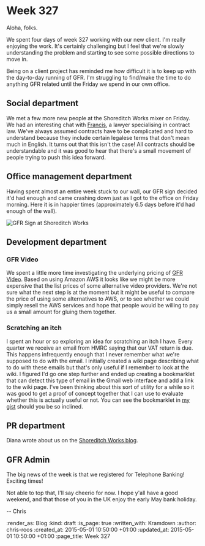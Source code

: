 Week 327
========

Aloha, folks.

We spent four days of week 327 working with our new client. I'm really enjoying the work. It's certainly challenging but I feel that we're slowly understanding the problem and starting to see some possible directions to move in.

Being on a client project has reminded me how difficult it is to keep up with the day-to-day running of GFR. I'm struggling to find/make the time to do anything GFR related until the Friday we spend in our own office.

## Social department

We met a few more new people at the Shoreditch Works mixer on Friday. We had an interesting chat with [Francis][], a lawyer specialising in contract law. We've always assumed contracts have to be complicated and hard to understand because they include certain legalese terms that don't mean much in English. It turns out that this isn't the case! All contracts should be understandable and it was good to hear that there's a small movement of people trying to push this idea forward.

## Office management department

Having spent almost an entire week stuck to our wall, our GFR sign decided it'd had enough and came crashing down just as I got to the office on Friday morning. Here it is in happier times (approximately 6.5 days before it'd had enough of the wall).

![GFR Sign at Shoreditch Works][gfr-sign-at-sw]

## Development department

### GFR Video

We spent a little more time investigating the underlying pricing of [GFR Video][]. Based on using Amazon AWS it looks like we might be more expensive that the list prices of some alternative video providers. We're not sure what the next step is at the moment but it might be useful to compare the price of using some alternatives to AWS, or to see whether we could simply resell the AWS services and hope that people would be willing to pay us a small amount for gluing them together.

### Scratching an itch

I spent an hour or so exploring an idea for scratching an itch I have. Every quarter we receive an email from HMRC saying that our VAT return is due. This happens infrequently enough that I never remember what we're supposed to do with the email. I initially created a wiki page describing what to do with these emails but that's only useful if I remember to look at the wiki. I figured I'd go one step further and ended up creating a bookmarklet that can detect this type of email in the Gmail web interface and add a link to the wiki page. I've been thinking about this sort of utility for a while so it was good to get a proof of concept together that I can use to evaluate whether this is actually useful or not. You can see the bookmarklet in [my gist][] should you be so inclined.

## PR department

Diana wrote about us on the [Shoreditch Works blog][sw-blog-gfr].

## GFR Admin

The big news of the week is that we registered for Telephone Banking! Exciting times!

Not able to top that, I'll say cheerio for now. I hope y'all have a good weekend, and that those of you in the UK enjoy the early May bank holiday.

-- Chris

[Francis]: http://www.francisdavey.co.uk/
[gfr-sign-at-sw]: /images/blog/2015-04-17-gfr-sign-at-shoreditch-works.jpg
[GFR Video]: https://video.gofreerange.com/about
[my gist]: https://gist.github.com/chrisroos/8840a1d9c506236b57fb
[sw-blog-gfr]: http://shoreditchworks.com/new-member-profile-go-free-range/

:render_as: Blog
:kind: draft
:is_page: true
:written_with: Kramdown
:author: chris-roos
:created_at: 2015-05-01 10:50:00 +01:00
:updated_at: 2015-05-01 10:50:00 +01:00
:page_title: Week 327
